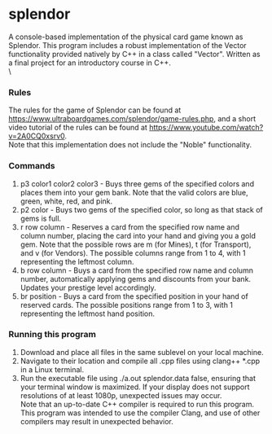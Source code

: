 # splendor
A console-based implementation of the physical card game known as Splendor. This program includes a robust implementation of the Vector functionality provided natively by C++ in a class called "Vector". Written as a final project for an introductory course in C++.\
\
### Rules
The rules for the game of Splendor can be found at https://www.ultraboardgames.com/splendor/game-rules.php, and a short video tutorial of the rules can be found at https://www.youtube.com/watch?v=2A0CQ0xsrv0. \
Note that this implementation does not include the "Noble" functionality.
### Commands
1) p3 color1 color2 color3 - Buys three gems of the specified colors and places them into your gem bank. Note that the valid colors are blue, green, white, red, and pink.
2) p2 color - Buys two gems of the specified color, so long as that stack of gems is full.
3) r row column - Reserves a card from the specified row name and column number, placing the card into your hand and giving you a gold gem. Note that the possible rows are m (for Mines), t (for Transport), and v (for Vendors). The possible columns range from 1 to 4, with 1 representing the leftmost column.
4) b row column - Buys a card from the specified row name and column number, automatically applying gems and discounts from your bank. Updates your prestige level accordingly.
5) br position - Buys a card from the specified position in your hand of reserved cards. The possible positions range from 1 to 3, with 1 representing the leftmost hand position.
### Running this program
1) Download and place all files in the same sublevel on your local machine.
2) Navigate to their location and compile all .cpp files using clang++ \*.cpp in a Linux terminal.
3) Run the executable file using ./a.out splendor.data false, ensuring that your terminal window is maximized. If your display does not support resolutions of at least 1080p, unexpected issues may occur.\
Note that an up-to-date C++ compiler is required to run this program. This program was intended to use the compiler Clang, and use of other compilers may result in unexpected behavior.
